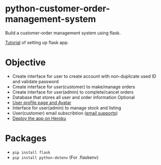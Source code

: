 # python-customer-order-management-system
Build a customer-order management system using flask.

[Tutorial](https://blog.miguelgrinberg.com/post/the-flask-mega-tutorial-part-i-hello-world) of setting up flask app. 

# Objective
* Create interface for user to create account with non-duplicate used ID and validate password
* Create interface for user(customer) to make/manage orders
* Create interface for user(admin) to complete/cancel orders
* Database that stores all user and order information
Optional
* [User profile page and Avatar](https://blog.miguelgrinberg.com/post/the-flask-mega-tutorial-part-vi-profile-page-and-avatars)
* Interface for user(admin) to manage stock and listing
* User(customer) email subscribtion ([email supports](https://blog.miguelgrinberg.com/post/the-flask-mega-tutorial-part-x-email-support))
* [Deploy the app on Heroku](https://blog.miguelgrinberg.com/post/the-flask-mega-tutorial-part-xviii-deployment-on-heroku)

# Packages
* `pip install flask`
* `pip install python-dotenv` (For .flaskenv)

